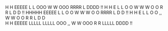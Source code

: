 H   H EEEEE L     L      OOO       W   W  OOO  RRRR  L     DDDD  !!
H   H E     L     L     O   O      W W W O   O R   R L     D   D !! 
HHHHH EEEEE L     L     O   O      W W W O   O RRRR  L     D   D !! 
H   H E     L     L     O   O  ,,   W W  O   O R   R L     D   D    
H   H EEEEE LLLLL LLLLL  OOO  ,,    W W   OOO  R   R LLLLL DDDD  !! 

<!--
**Joel-Haag/Joel-Haag** is a ✨ _special_ ✨ repository because its `README.md` (this file) appears on your GitHub profile.

Here are some ideas to get you started:

- 🔭 I’m currently working on ...
- 🌱 I’m currently learning ...
- 👯 I’m looking to collaborate on ...
- 🤔 I’m looking for help with ...
- 💬 Ask me about ...
- 📫 How to reach me: ...
- 😄 Pronouns: ...
- ⚡ Fun fact: ...
-->
